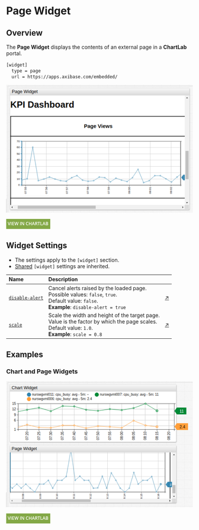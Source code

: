 # Page Widget

## Overview

The **Page Widget** displays the contents of an external page in a **ChartLab** portal.

```ls
[widget]
  type = page
  url = https://apps.axibase.com/embedded/
```

![](./images/page-widget-title.png)

[![](../../images/button.png)](https://apps.axibase.com/chartlab/60d336ab)

## Widget Settings

* The settings apply to the `[widget]` section.
* [Shared](../shared/README.md#widget-settings) `[widget]` settings are inherited.

Name | Description | &nbsp;
:--|:--|:--
<a name="disable-alert"></a>[`disable-alert`](#disable-alert) | Cancel alerts raised by the loaded page.<br>Possible values: `false`, `true`.<br>Default value: `false`.<br>**Example**: `disable-alert = true` | [↗](https://apps.axibase.com/chartlab/6a7aee6b)
<a name="scale"></a>[`scale`](#scale)| Scale the width and height of the target page.<br>Value is the factor by which the page scales.<br>Default value: `1.0`.<br>**Example**: `scale = 0.8`| [↗](https://apps.axibase.com/chartlab/ca155883)

## Examples

### Chart and Page Widgets

![](./images/chart-and-page-widget.png)

[![](../../images/button.png)](https://apps.axibase.com/chartlab/3d0640c8)